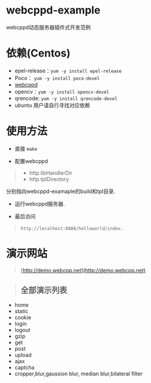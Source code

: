 # webcppd-example
webcppd动态服务器插件式开发范例

# 依赖(Centos)
* epel-release：`yum -y install epel-release`
* Poco： `yum -y install poco-devel`
* [webcppd](https://github.com/webcpp/webcppd)
* opencv：`yum -y install opencv-devel`
* qrencode: `yum -y install qrencode-devel`
* ubuntu 用户请自行寻找对应依赖

# 使用方法

* 直接
`
make
`


* 配置webcppd
> * http.libHandlerDir 
> * http.tplDirectory


分别指向webcppd-examaple的build和tpl目录.

* 运行webcppd服务器.

* 最后访问
> `http://localhost:8888/helloworld/index`
.

# 演示网站
> [http://demo.webcpp.net](http://demo.webcpp.net)

> ## 全部演示列表

* home
* static
* cookie
* login
* logout
* gzip
* get
* post
* upload
* ajax
* captcha
* cropper,blur,gaussion blur, median blur,bilateral filter
